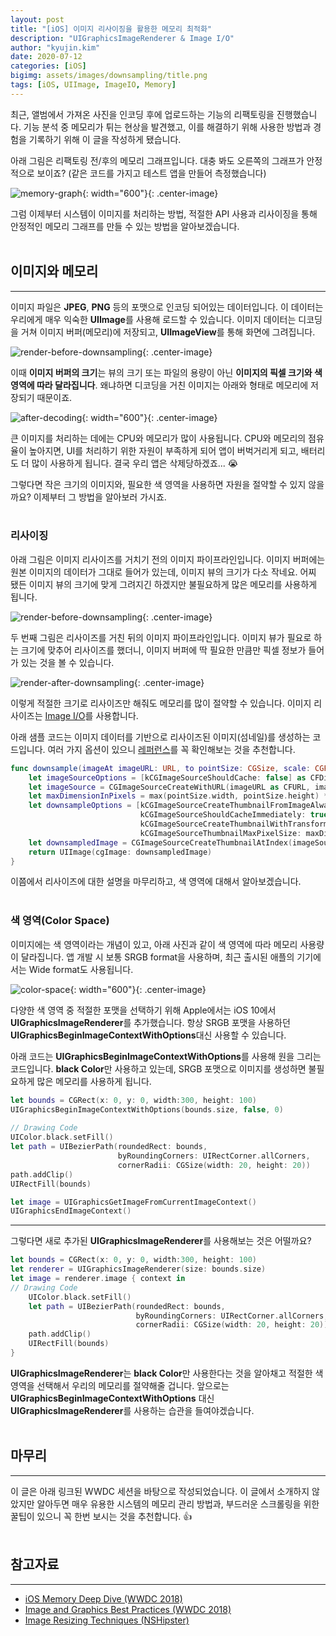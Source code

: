 ```yaml
---
layout: post
title: "[iOS] 이미지 리사이징을 활용한 메모리 최적화"
description: "UIGraphicsImageRenderer & Image I/O"
author: "kyujin.kim"
date: 2020-07-12
categories: [iOS]
bigimg: assets/images/downsampling/title.png
tags: [iOS, UIImage, ImageIO, Memory]
---
```


최근, 앨범에서 가져온 사진을 인코딩 후에 업로드하는 기능의 리팩토링을 진행했습니다. 기능 분석 중 메모리가 튀는 현상을 발견했고, 이를 해결하기 위해 사용한 방법과 경험을 기록하기 위해 이 글을 작성하게 됐습니다.

아래 그림은 리팩토링 전/후의 메모리 그래프입니다. 대충 봐도 오른쪽의 그래프가 안정적으로 보이죠? (같은 코드를 가지고 테스트 앱을 만들어 측정했습니다)

![memory-graph](/assets/images/downsampling/memory-compare.png){: width="600"}{: .center-image}

그럼 이제부터 시스템이 이미지를 처리하는 방법, 적절한 API 사용과 리사이징을 통해 안정적인 메모리 그래프를 만들 수 있는 방법을 알아보겠습니다.  
<br/>

## 이미지와 메모리
---
이미지 파일은 **JPEG**, **PNG** 등의 포맷으로 인코딩 되어있는 데이터입니다. 이 데이터는 우리에게 매우 익숙한 **UIImage**를 사용해 로드할 수 있습니다. 이미지 데이터는 디코딩을 거쳐 이미지 버퍼(메모리)에 저장되고, **UIImageView**를 통해 화면에 그려집니다.

![render-before-downsampling](/assets/images/downsampling/render-before-downsampling.png){: .center-image}

이때 **이미지 버퍼의 크기**는 뷰의 크기 또는 파일의 용량이 아닌 **이미지의 픽셀 크기와 색 영역에 따라 달라집니다**. 왜냐하면 디코딩을 거친 이미지는 아래와 형태로 메모리에 저장되기 때문이죠.

![after-decoding](/assets/images/downsampling/after-decoding.png){: width="600"}{: .center-image}

큰 이미지를 처리하는 데에는 CPU와 메모리가 많이 사용됩니다. CPU와 메모리의 점유율이 높아지면, UI를 처리하기 위한 자원이 부족하게 되어 앱이 버벅거리게 되고, 배터리도 더 많이 사용하게 됩니다. 결국 우리 앱은 삭제당하겠죠... 😭

그렇다면 작은 크기의 이미지와, 필요한 색 영역을 사용하면 자원을 절약할 수 있지 않을까요? 이제부터 그 방법을 알아보러 가시죠.  
<br/>

### 리사이징
아래 그림은 이미지 리사이즈를 거치기 전의 이미지 파이프라인입니다. 이미지 버퍼에는 원본 이미지의 데이터가 그대로 들어가 있는데, 이미지 뷰의 크기가 다소 작네요. 어찌 됐든 이미지 뷰의 크기에 맞게 그려지긴 하겠지만 불필요하게 많은 메모리를 사용하게 됩니다.

![render-before-downsampling](/assets/images/downsampling/render-before-downsampling.png){: .center-image}

두 번째 그림은 리사이즈를 거친 뒤의 이미지 파이프라인입니다. 이미지 뷰가 필요로 하는 크기에 맞추어 리사이즈를 했더니, 이미지 버퍼에 딱 필요한 만큼만 픽셀 정보가 들어가 있는 것을 볼 수 있습니다.

![render-after-downsampling](/assets/images/downsampling/render-after-downsampling.png){: .center-image}

이렇게 적절한 크기로 리사이즈만 해줘도 메모리를 많이 절약할 수 있습니다. 이미지 리사이즈는 [Image I/O](https://developer.apple.com/documentation/imageio)를 사용합니다. 

아래 샘플 코드는 이미지 데이터를 기반으로 리사이즈된 이미지(섬네일)를 생성하는 코드입니다. 여러 가지 옵션이 있으니 [레퍼런스](https://developer.apple.com/documentation/imageio/cgimagesource/image_source_option_dictionary_keys)를 꼭 확인해보는 것을 추천합니다.

```swift
func downsample(imageAt imageURL: URL, to pointSize: CGSize, scale: CGFloat) -> UIImage {
    let imageSourceOptions = [kCGImageSourceShouldCache: false] as CFDictionary
    let imageSource = CGImageSourceCreateWithURL(imageURL as CFURL, imageSourceOptions)!
    let maxDimensionInPixels = max(pointSize.width, pointSize.height) * scale
    let downsampleOptions = [kCGImageSourceCreateThumbnailFromImageAlways: true,
                             kCGImageSourceShouldCacheImmediately: true,
                             kCGImageSourceCreateThumbnailWithTransform: true,
                             kCGImageSourceThumbnailMaxPixelSize: maxDimensionInPixels] as CFDictionary
    let downsampledImage = CGImageSourceCreateThumbnailAtIndex(imageSource, 0, downsampleOptions)!
    return UIImage(cgImage: downsampledImage)
}
```

이쯤에서 리사이즈에 대한 설명을 마무리하고, 색 영역에 대해서 알아보겠습니다.  
<br/>

### 색 영역(Color Space)
이미지에는 색 영역이라는 개념이 있고, 아래 사진과 같이 색 영역에 따라 메모리 사용량이 달라집니다. 앱 개발 시 보통 SRGB format을 사용하며, 최근 출시된 애플의 기기에서는 Wide format도 사용됩니다.

![color-space](/assets/images/downsampling/color-space.png){: width="600"}{: .center-image}

다양한 색 영역 중 적절한 포맷을 선택하기 위해 Apple에서는 iOS 10에서 **UIGraphicsImageRenderer**를 추가했습니다. 항상 SRGB 포맷을 사용하던 **UIGraphicsBeginImageContextWithOptions**대신 사용할 수 있습니다.

아래 코드는 **UIGraphicsBeginImageContextWithOptions**를 사용해 원을 그리는 코드입니다. **black Color**만 사용하고 있는데, SRGB 포맷으로 이미지를 생성하면 불필요하게 많은 메모리를 사용하게 됩니다.

```swift
let bounds = CGRect(x: 0, y: 0, width:300, height: 100)
UIGraphicsBeginImageContextWithOptions(bounds.size, false, 0)
 
// Drawing Code
UIColor.black.setFill()
let path = UIBezierPath(roundedRect: bounds,
                        byRoundingCorners: UIRectCorner.allCorners,
                        cornerRadii: CGSize(width: 20, height: 20))
path.addClip()
UIRectFill(bounds)

let image = UIGraphicsGetImageFromCurrentImageContext()
UIGraphicsEndImageContext()
```
---
그렇다면 새로 추가된 **UIGraphicsImageRenderer**를 사용해보는 것은 어떨까요? 

```swift
let bounds = CGRect(x: 0, y: 0, width:300, height: 100)
let renderer = UIGraphicsImageRenderer(size: bounds.size)
let image = renderer.image { context in
// Drawing Code
    UIColor.black.setFill()
    let path = UIBezierPath(roundedRect: bounds,
                            byRoundingCorners: UIRectCorner.allCorners,
                            cornerRadii: CGSize(width: 20, height: 20))
    path.addClip()
    UIRectFill(bounds)
}
```

**UIGraphicsImageRenderer**는 **black Color**만 사용한다는 것을 알아채고 적절한 색 영역을 선택해서 우리의 메모리를 절약해줄 겁니다. 앞으로는 **UIGraphicsBeginImageContextWithOptions** 대신 **UIGraphicsImageRenderer**를 사용하는 습관을 들여야겠습니다.  
<br/>

## 마무리
---
이 글은 아래 링크된 WWDC 세션을 바탕으로 작성되었습니다. 이 글에서 소개하지 않았지만 알아두면 매우 유용한 시스템의 메모리 관리 방법과, 부드러운 스크롤링을 위한 꿀팁이 있으니 꼭 한번 보시는 것을 추천합니다. 👍  
<br/>

## 참고자료
---
- [iOS Memory Deep Dive (WWDC 2018)](https://developer.apple.com/videos/play/wwdc2018/416/)
- [Image and Graphics Best Practices (WWDC 2018)](https://developer.apple.com/videos/play/wwdc2018/219)
- [Image Resizing Techniques (NSHipster)](https://nshipster.com/image-resizing/)
 
